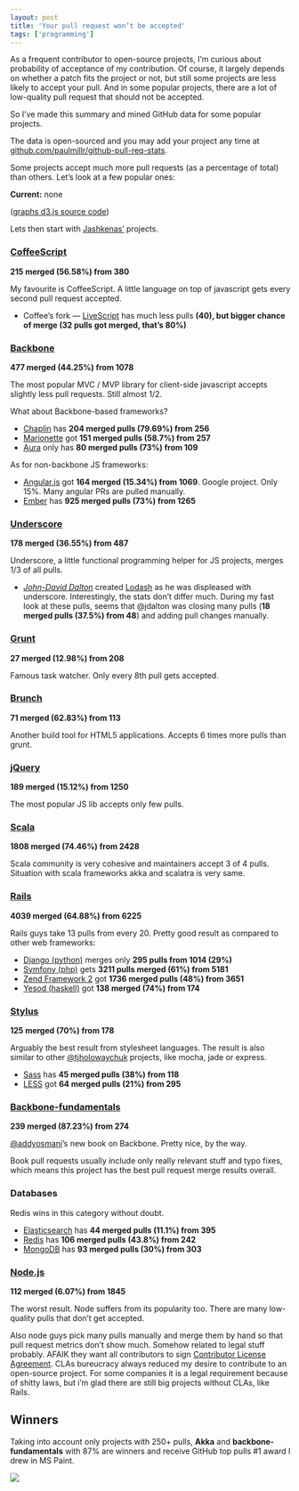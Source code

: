 ```yaml
---
layout: post
title: 'Your pull request won’t be accepted'
tags: ['programming']
---
```


<link rel="stylesheet" type="text/css" href="/media/posts/github-pull-request-stats/graphs.css" />

As a frequent contributor to open-source projects, I’m curious about probability of acceptance of my contribution. Of course, it largely depends on whether a patch fits the project or not, but still some projects are less likely to accept your pull. And in some popular projects, there are a lot of low-quality pull request that should not be accepted.

So I’ve made this summary and mined GitHub data for some popular projects.

The data is open-sourced and you may add your project any time
at [github.com/paulmillr/github-pull-req-stats](https://github.com/paulmillr/github-pull-req-stats).

Some projects accept much more pull requests (as a percentage of total) than others. Let’s look at a few popular ones:

<div id="tooltip"><strong>Current:</strong> <span>none</span></div>
<div id="repo-stats"> </div>
<div id="lang-stats"> </div>
<div id="tag-stats"> </div>

([graphs d3.js source code](https://github.com/paulmillr/paulmillr.github.com/blob/master/media/posts/github-pull-request-stats/graphs.js))

<script src="http://d3js.org/d3.v3.min.js" charset="utf-8"> </script>
<script>var a;</script>
<script src="/media/posts/github-pull-request-stats/graphs.js"> </script>

Lets then start with [Jashkenas’](http://ashkenas.com) projects.

### [CoffeeScript](https://github.com/jashkenas/coffee-script)
**215 merged (56.58%) from 380**

My favourite is CoffeeScript. A little language on top of javascript gets every second pull request accepted.

* Coffee’s fork — [LiveScript](https://github.com/gkz/LiveScript) has much less pulls **(40), but bigger chance of merge (32 pulls got merged, that’s 80%)**

### [Backbone](https://github.com/documentcloud/backbone)
**477 merged (44.25%) from 1078**

The most popular MVC / MVP library for client-side javascript accepts slightly less pull requests. Still almost 1/2.

What about Backbone-based frameworks?

* [Chaplin](https://github.com/chaplinjs/chaplin) has **204 merged pulls (79.69%) from 256**
* [Marionette](https://github.com/marionettejs/backbone.marionette) got **151 merged pulls (58.7%) from 257**
* [Aura](https://github.com/aurajs/aura) only has **80 merged pulls (73%) from 109**

As for non-backbone JS frameworks:

* [Angular.js](https://github.com/angular/angular.js) got **164 merged (15.34%) from 1069**. Google project. Only 15%. Many angular PRs are pulled manually.
* [Ember](https://github.com/emberjs/ember.js) has **925 merged pulls (73%) from 1265**

### [Underscore](https://github.com/documentcloud/underscore)
**178 merged (36.55%) from 487**

Underscore, a little functional programming helper for JS projects, merges 1/3 of all pulls.

* [*John-David Dalton*](https://twitter.com/jdalton) created [Lodash](https://github.com/bestiejs/lodash) as he was displeased with underscore. Interestingly, the stats don’t differ much. During my fast look at these pulls, seems that @jdalton was closing many pulls (**18 merged pulls (37.5%) from 48**) and adding pull changes manually.

### [Grunt](https://github.com/gruntjs/grunt)
**27 merged (12.98%) from 208**

Famous task watcher. Only every 8th pull gets accepted.

### [Brunch](https://github.com/brunch/brunch)
**71 merged (62.83%) from 113**

Another build tool for HTML5 applications. Accepts 6 times more pulls than grunt.

### [jQuery](https://github.com/jquery/jquery)
**189 merged (15.12%) from 1250**

The most popular JS lib accepts only few pulls.

### [Scala](https://github.com/scala/scala)
**1808 merged (74.46%) from 2428**

Scala community is very cohesive and maintainers accept 3 of 4 pulls. Situation with scala frameworks akka and scalatra is very same.

### [Rails](https://github.com/rails/rails)
**4039 merged (64.88%) from 6225**

Rails guys take 13 pulls from every 20. Pretty good result as compared to other web frameworks:

* [Django (python)](https://github.com/django/django) merges only **295 pulls from 1014 (29%)**
* [Symfony (php)](https://github.com/symfony/symfony) gets **3211 pulls merged (61%) from 5181**
* [Zend Framework 2](https://github.com/zendframework/zf2) got **1736 merged pulls (48%) from 3651**
* [Yesod (haskell)](https://github.com/yesodweb/yesod) got **138 merged (74%) from 174**

### [Stylus](https://github.com/LearnBoost/stylus)
**125 merged (70%) from 178**

Arguably the best result from stylesheet languages. The result is also similar to other [@tjholowaychuk](http://tj-holowaychuk.com) projects, like mocha, jade or express.

* [Sass](https://github.com/) has **45 merged pulls (38%) from 118**
* [LESS](https://github.com/) got **64 merged pulls (21%) from 295**

### [Backbone-fundamentals](https://github.com/addyosmani/backbone-fundamentals)
**239 merged (87.23%) from 274**

[@addyosmani](http://twitter.com/addyosmani)’s new book on Backbone. Pretty nice, by the way.

Book pull requests usually include only really relevant stuff and typo fixes, which means this project has the best pull request merge results overall.

### Databases

Redis wins in this category without doubt.

* [Elasticsearch](https://github.com/elasticsearch/elasticsearch) has **44 merged pulls (11.1%) from 395**
* [Redis](https://github.com/antirez/redis) has **106 merged pulls (43.8%) from 242**
* [MongoDB](https://github.com/mongodb/mongo) has **93 merged pulls (30%) from 303**

### [Node.js](https://github.com/joyent/node)
**112 merged (6.07%) from 1845**

The worst result. Node suffers from its popularity too. There are many low-quality pulls that don’t get accepted.

Also node guys pick many pulls manually and merge them by hand so that pull request metrics don’t show much. Somehow related to legal stuff probably. AFAIK they want all contributors to sign [Contributor License Agreement](http://en.wikipedia.org/wiki/Contributor_License_Agreement). CLAs bureucracy always reduced my desire to contribute to an open-source project. For some companies it is a legal requirement because of shitty laws, but i’m glad there are still big projects without CLAs, like Rails.

## Winners

Taking into account only projects with 250+ pulls, **Akka** and **backbone-fundamentals** with 87% are winners and receive GitHub top pulls #1 award I drew in MS Paint.

![](/media/posts/github-pull-request-stats/winner.png)
